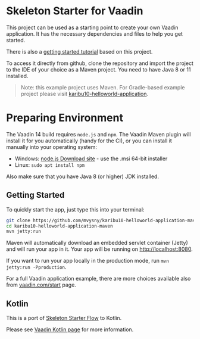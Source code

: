 # Skeleton Starter for Vaadin

This project can be used as a starting point to create your own Vaadin application.
It has the necessary dependencies and files to help you get started.

There is also a [getting started tutorial](https://vaadin.com/tutorials/getting-started-with-flow) based on this project.

To access it directly from github, clone the repository and import the project to
the IDE of your choice as a Maven project. You need to have Java 8 or 11 installed.

> Note: this example project uses Maven. For Gradle-based example project please visit
> [karibu10-helloworld-application](https://github.com/mvysny/karibu10-helloworld-application).

# Preparing Environment

The Vaadin 14 build requires `node.js` and `npm`. The Vaadin Maven plugin will install it for
you automatically (handy for the CI), or you can install it manually into your operating system:

* Windows: [node.js Download site](https://nodejs.org/en/download/) - use the .msi 64-bit installer
* Linux: `sudo apt install npm`

Also make sure that you have Java 8 (or higher) JDK installed.

## Getting Started

To quickly start the app, just type this into your terminal:

```bash
git clone https://github.com/mvysny/karibu10-helloworld-application-maven
cd karibu10-helloworld-application-maven
mvn jetty:run
```

Maven will automatically download an embedded servlet container (Jetty) and will run your app in it. Your app will be running on
[http://localhost:8080](http://localhost:8080).

If you want to run your app locally in the production mode, run `mvn jetty:run -Pproduction`.

For a full Vaadin application example, there are more choices available also from [vaadin.com/start](https://vaadin.com/start) page.

## Kotlin

This is a port of [Skeleton Starter Flow](https://github.com/vaadin/skeleton-starter-flow) to Kotlin.

Please see [Vaadin Kotlin page](https://vaadin.com/kotlin) for more information.
